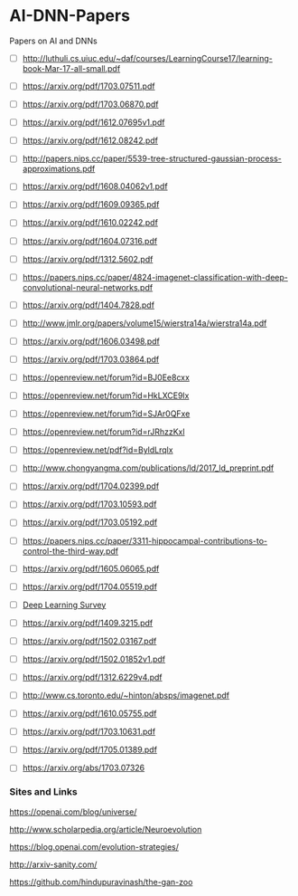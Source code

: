 # AI-DNN-Papers
Papers on AI and DNNs
- [ ] http://luthuli.cs.uiuc.edu/~daf/courses/LearningCourse17/learning-book-Mar-17-all-small.pdf

- [ ] https://arxiv.org/pdf/1703.07511.pdf

- [ ] https://arxiv.org/pdf/1703.06870.pdf

- [ ] https://arxiv.org/pdf/1612.07695v1.pdf

- [ ] https://arxiv.org/pdf/1612.08242.pdf

- [ ] http://papers.nips.cc/paper/5539-tree-structured-gaussian-process-approximations.pdf

- [ ] https://arxiv.org/pdf/1608.04062v1.pdf

- [ ] https://arxiv.org/pdf/1609.09365.pdf

- [ ] https://arxiv.org/pdf/1610.02242.pdf

- [ ] https://arxiv.org/pdf/1604.07316.pdf

- [ ] https://arxiv.org/pdf/1312.5602.pdf

- [ ] https://papers.nips.cc/paper/4824-imagenet-classification-with-deep-convolutional-neural-networks.pdf

- [ ] https://arxiv.org/pdf/1404.7828.pdf

- [ ] http://www.jmlr.org/papers/volume15/wierstra14a/wierstra14a.pdf

- [ ] https://arxiv.org/pdf/1606.03498.pdf

- [ ] https://arxiv.org/pdf/1703.03864.pdf

- [ ] https://openreview.net/forum?id=BJ0Ee8cxx

- [ ] https://openreview.net/forum?id=HkLXCE9lx

- [ ] https://openreview.net/forum?id=SJAr0QFxe

- [ ] https://openreview.net/forum?id=rJRhzzKxl

- [ ] https://openreview.net/pdf?id=ByldLrqlx

- [ ] http://www.chongyangma.com/publications/ld/2017_ld_preprint.pdf

- [ ] https://arxiv.org/pdf/1704.02399.pdf

- [ ] https://arxiv.org/pdf/1703.10593.pdf

- [ ] https://arxiv.org/pdf/1703.05192.pdf

- [ ] https://papers.nips.cc/paper/3311-hippocampal-contributions-to-control-the-third-way.pdf

- [ ] https://arxiv.org/pdf/1605.06065.pdf

- [ ] https://arxiv.org/pdf/1704.05519.pdf

- [ ] [Deep Learning Survey](https://www.nature.com/articles/nature14539.epdf?referrer_access_token=K4awZz78b5Yn2_AoPV_4Y9RgN0jAjWel9jnR3ZoTv0PU8PImtLRceRBJ32CtadUBVOwHuxbf2QgphMCsA6eTOw64kccq9ihWSKdxZpGPn2fn3B_8bxaYh0svGFqgRLgaiyW6CBFAb3Fpm6GbL8a_TtQQDWKuhD1XKh_wxLReRpGbR_NdccoaiKP5xvzbV-x7b_7Y64ZSpqG6kmfwS6Q1rw%3D%3D&tracking_referrer=www.nature.com)

- [ ] https://arxiv.org/pdf/1409.3215.pdf

- [ ] https://arxiv.org/pdf/1502.03167.pdf

- [ ] https://arxiv.org/pdf/1502.01852v1.pdf

- [ ] https://arxiv.org/pdf/1312.6229v4.pdf

- [ ] http://www.cs.toronto.edu/~hinton/absps/imagenet.pdf

- [ ] https://arxiv.org/pdf/1610.05755.pdf

- [ ] https://arxiv.org/pdf/1703.10631.pdf

- [ ] https://arxiv.org/pdf/1705.01389.pdf

- [ ] https://arxiv.org/abs/1703.07326

### Sites and Links
https://openai.com/blog/universe/

http://www.scholarpedia.org/article/Neuroevolution

https://blog.openai.com/evolution-strategies/

http://arxiv-sanity.com/

https://github.com/hindupuravinash/the-gan-zoo
